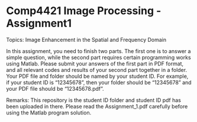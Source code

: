 # Comp4421 Image Processing - Assignment1

Topics: Image Enhancement in the Spatial and Frequency Domain

In this assignment, you need to finish two parts. The first one is to answer a simple
question, while the second part requires certain programming works using Matlab.
Please submit your answers of the first part in PDF format, and all relevant codes and
results of your second part together in a folder. Your PDF file and folder should be
named by your student ID. For example, if your student ID is “12345678”, then your
folder should be “12345678” and your PDF file should be “12345678.pdf”.

Remarks: This repository is the student ID folder and student ID pdf has been uploaded in 
there. Please read the Assignment_1.pdf carefully before using the Matlab program solution.
